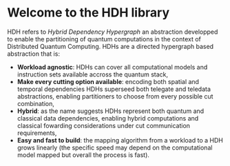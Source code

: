 
# Welcome to the HDH library

HDH refers to *Hybrid Dependency Hypergraph* an abstraction developped to enable the partitioning of quantum computations in the context of Distributed Quantum Computing.
HDHs are a directed hypergraph based abstraction that is:

* **Workload agnostic**: HDHs can cover all computational models and instruction sets available accross the quantum stack,
* **Make every cutting option available**: encoding both spatial and temporal dependencies HDHs superseed both telegate and teledata abstractions, enabling partitioners to choose from every possible cut combination,
* **Hybrid**: as the name suggests HDHs represent both quantum and classical data dependencies, enabling hybrid computations and classical fowarding considerations under cut communication requirements,
* **Easy and fast to build**: the mapping algorithm from a workload to a HDH grows linearly (the specific speed may depend on the computational model mapped but overall the process is fast).

